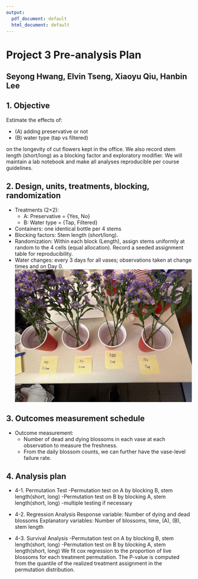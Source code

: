 ```yaml
---
output:
  pdf_document: default
  html_document: default
---
```

# Project 3 Pre-analysis Plan 
## Seyong Hwang, Elvin Tseng, Xiaoyu Qiu, Hanbin Lee

## 1. Objective

Estimate the effects of:

- (A) adding preservative or not 
-  (B) water type (tap vs filtered)

 on the longevity of cut flowers kept in the office. We also record stem length (short/long) as a blocking factor and exploratory modifier. We will maintain a lab notebook and make all analyses reproducible per course guidelines.

## 2. Design, units, treatments, blocking, randomization

- Treatments (2×2):
  - A: Preservative = {Yes, No}
  - B: Water type = {Tap, Filtered}
- Containers: one identical bottle per 4 stems 
- Blocking factors:  Stem length (short/long).
- Randomization: Within each block (Length), assign stems uniformly at random to the 4 cells (equal allocation). Record a seeded assignment table for reproducibility.
- Water changes: every 3 days for all vases; observations taken at change times and on Day 0.
![day0_all](day0_all.jpg)

## 3. Outcomes  measurement schedule

-  Outcome measurement:
    - Number of dead and dying blossoms in each vase at each observation to measure the freshness.
    - From the daily blossom counts, we can further have the vase-level failure rate.

## 4. Analysis plan

- 4-1. Permutation Test
-Permutation test on A by blocking B, stem length(short, long)
-Permutation test on B by blocking A, stem length(short, long)
-multiple testing if necessary

-  4-2. Regression Analysis
Response variable: Number of dying and dead blossoms
Explanatory variables: Number of blossoms, time, (A), (B), stem length

- 4-3. Survival Analysis
-Permutation test on A by blocking B, stem length(short, long)
-Permutation test on B by blocking A, stem length(short, long)
We fit cox regression to the proportion of live blossoms for each treatment permutation.
The P-value is computed from the quantile of the realized treatment assignment in the permutation distribution. 
